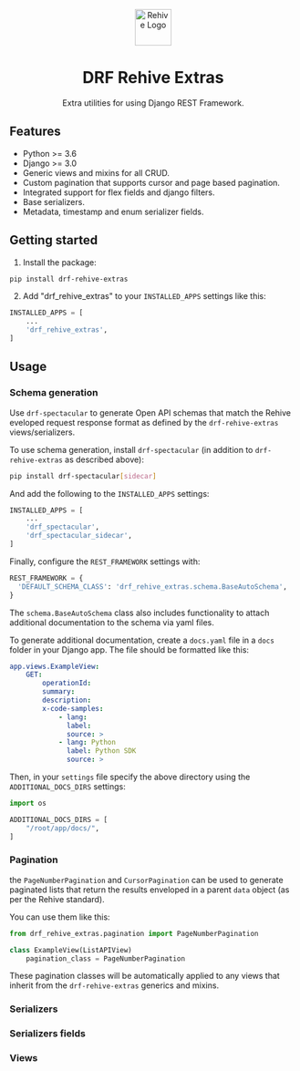 <p align="center">
  <img width="64" src="https://avatars2.githubusercontent.com/u/22204821?s=200&v=4" alt="Rehive Logo">
  <h1 align="center">DRF Rehive Extras</h1>
  <p align="center">Extra utilities for using Django REST Framework.</p>
</p>

## Features

- Python >= 3.6
- Django >= 3.0
- Generic views and mixins for all CRUD.
- Custom pagination that supports cursor and page based pagination.
- Integrated support for flex fields and django filters.
- Base serializers.
- Metadata, timestamp and enum serializer fields.


## Getting started

1. Install the package:

```sh
pip install drf-rehive-extras
```

2. Add "drf_rehive_extras" to your `INSTALLED_APPS` settings like this:

```python
INSTALLED_APPS = [
    ...
    'drf_rehive_extras',
]
```

## Usage

### Schema generation

Use `drf-spectacular` to generate Open API schemas that match the Rehive eveloped request response format as defined by the `drf-rehive-extras` views/serializers.

To use schema generation, install `drf-spectacular` (in addition to `drf-rehive-extras` as described above):

```sh
pip install drf-spectacular[sidecar]
```

And add the following to the `INSTALLED_APPS` settings:

```python
INSTALLED_APPS = [
    ...
    'drf_spectacular',
    'drf_spectacular_sidecar',
]
```

Finally, configure the `REST_FRAMEWORK` settings with:

```python
REST_FRAMEWORK = {
  'DEFAULT_SCHEMA_CLASS': 'drf_rehive_extras.schema.BaseAutoSchema',
}
```

The `schema.BaseAutoSchema` class also includes functionality to attach
additional documentation to the schema via yaml files.

To generate additional documentation, create a `docs.yaml` file in a `docs` folder in your Django app. The file should be formatted like this:

```yaml
app.views.ExampleView:
    GET:
        operationId:
        summary:
        description:
        x-code-samples:
            - lang:
              label:
              source: >
            - lang: Python
              label: Python SDK
              source: >
```

Then, in your `settings` file specify the above directory using the `ADDITIONAL_DOCS_DIRS` settings:

```python
import os

ADDITIONAL_DOCS_DIRS = [
    "/root/app/docs/",
]
```

### Pagination

the `PageNumberPagination` and `CursorPagination` can be used to generate paginated lists that return the results enveloped in a parent `data` object (as per the Rehive standard).

You can use them like this:

```python
from drf_rehive_extras.pagination import PageNumberPagination

class ExampleView(ListAPIView)
    pagination_class = PageNumberPagination

```

These pagination classes will be automatically applied to any views that inherit from the `drf-rehive-extras` generics and mixins.

### Serializers


### Serializers fields


### Views
